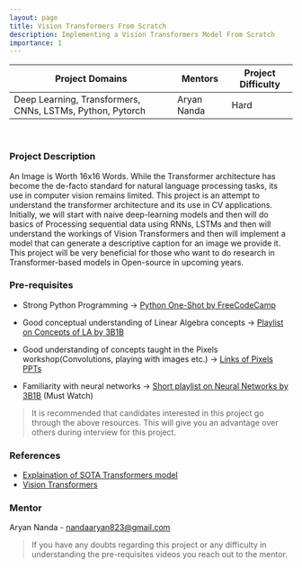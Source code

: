 ```yaml
---
layout: page
title: Vision Transformers From Scratch
description: Implementing a Vision Transformers Model From Scratch
importance: 1
---
```


| Project Domains                                           | Mentors     | Project Difficulty |
| --------------------------------------------------------- | ----------- | ------------------ |
| Deep Learning, Transformers, CNNs, LSTMs, Python, Pytorch | Aryan Nanda | Hard               |

<br>

### Project Description

An Image is Worth 16x16 Words. While the Transformer architecture has become the de-facto standard for natural language processing tasks, its use in computer vision remains limited. This project is an attempt to understand the transformer architecture and its use in CV applications. Initially, we will start with naive deep-learning models and then will do basics of Processing sequential data using RNNs, LSTMs and then will understand the workings of Vision Transformers and then will implement a model that can generate a descriptive caption for an image we provide it.  
This project will be very beneficial for those who want to do research in Transformer-based models in Open-source in upcoming years.

### Pre-requisites

- Strong Python Programming -> [Python One-Shot by FreeCodeCamp](https://www.youtube.com/watch?v=rfscVS0vtbw)

- Good conceptual understanding of Linear Algebra concepts -> [Playlist on Concepts of LA by 3B1B](https://www.youtube.com/watchv=fNk_zzaMoSslist=PLZHQObOWTQDPD3MizzM2xVFitgF8hE_ab)

- Good understanding of concepts taught in the Pixels workshop(Convolutions, playing with images etc.) -> [Links of Pixels PPTs](https://drive.google.com/drive/folders/1vyaM4vVJF-gTf_5movE73Ve3Pq_SUFSt)

- Familiarity with neural networks ->
  [Short playlist on Neural Networks by 3B1B](https://www.youtube.com/watch?v=aircAruvnKk&list=PLZHQObOWTQDNU6R1_67000Dx_ZCJB-3pi) (Must Watch)

> It is recommended that candidates interested in this project go through the above resources. This will give you an advantage over others during interview for this project.

### References

- [Explaination of SOTA Transformers model](https://arxiv.org/abs/1706.03762)
- [Vision Transformers](https://arxiv.org/abs/2010.11929)

### Mentor

Aryan Nanda - nandaaryan823@gmail.com

> If you have any doubts regarding this project or any difficulty in understanding the pre-requisites videos you reach out to the mentor.
